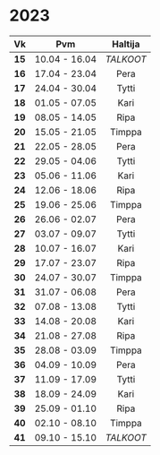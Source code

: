 2023
====

|  Vk  | Pvm           | Haltija    |
|:----:|:-------------:|:----------:|
|**15**| 10.04 - 16.04 | *TALKOOT*  |
|**16**| 17.04 - 23.04 | Pera       |
|**17**| 24.04 - 30.04 | Tytti      |
|**18**| 01.05 - 07.05 | Kari       |
|**19**| 08.05 - 14.05 | Ripa       |
|**20**| 15.05 - 21.05 | Timppa     |
|**21**| 22.05 - 28.05 | Pera       |
|**22**| 29.05 - 04.06 | Tytti      |
|**23**| 05.06 - 11.06 | Kari       |
|**24**| 12.06 - 18.06 | Ripa       |
|**25**| 19.06 - 25.06 | Timppa     |
|**26**| 26.06 - 02.07 | Pera       |
|**27**| 03.07 - 09.07 | Tytti      |
|**28**| 10.07 - 16.07 | Kari       |
|**29**| 17.07 - 23.07 | Ripa       |
|**30**| 24.07 - 30.07 | Timppa     |
|**31**| 31.07 - 06.08 | Pera       |
|**32**| 07.08 - 13.08 | Tytti      |
|**33**| 14.08 - 20.08 | Kari       |
|**34**| 21.08 - 27.08 | Ripa       |
|**35**| 28.08 - 03.09 | Timppa     |
|**36**| 04.09 - 10.09 | Pera       |
|**37**| 11.09 - 17.09 | Tytti      |
|**38**| 18.09 - 24.09 | Kari       |
|**39**| 25.09 - 01.10 | Ripa       |
|**40**| 02.10 - 08.10 | Timppa     |
|**41**| 09.10 - 15.10 | *TALKOOT*  |
